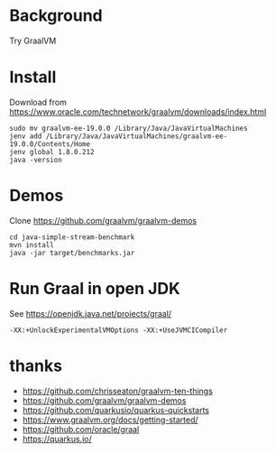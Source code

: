 # Background

Try GraalVM

# Install

Download from https://www.oracle.com/technetwork/graalvm/downloads/index.html

    sudo mv graalvm-ee-19.0.0 /Library/Java/JavaVirtualMachines
    jenv add /Library/Java/JavaVirtualMachines/graalvm-ee-19.0.0/Contents/Home
    jenv global 1.8.0.212
    java -version

# Demos

Clone https://github.com/graalvm/graalvm-demos

    cd java-simple-stream-benchmark
    mvn install
    java -jar target/benchmarks.jar 

# Run Graal in open JDK

See https://openjdk.java.net/projects/graal/

    -XX:+UnlockExperimentalVMOptions -XX:+UseJVMCICompiler    

# thanks


* https://github.com/chrisseaton/graalvm-ten-things
* https://github.com/graalvm/graalvm-demos
* https://github.com/quarkusio/quarkus-quickstarts
* https://www.graalvm.org/docs/getting-started/
* https://github.com/oracle/graal
* https://quarkus.io/